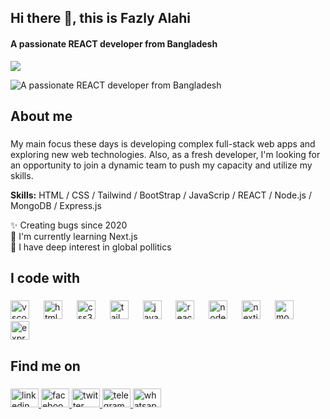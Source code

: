 ## Hi there 👋, this is Fazly  Alahi
#### A passionate REACT developer from Bangladesh
![](https://komarev.com/ghpvc/?username=fazlyalahiru&color=f878cd)

![A passionate REACT developer from Bangladesh](https://i.ibb.co/xjy3qxP/Welcome-to-Fazly-Alahi-s-Git-Hub-profile-2.png)

###

<h2 align="left">About me</h2>

###
My main focus these days is developing complex full-stack web apps and exploring new web technologies. Also, as a fresh developer, I'm looking for an opportunity to join a dynamic team to push my capacity and utilize my skills.

<b>Skills:</b> HTML / CSS / Tailwind / BootStrap / JavaScrip / REACT / Node.js / MongoDB / Express.js

<p align="left">✨ Creating bugs since 2020<br>🌱 I'm currently learning Next.js<br>🎲 I have deep interest in global pollitics</p>


###

<h2 align="left">I code with</h2>

###

<div align="left">
  <img src="https://skillicons.dev/icons?i=vscode" height="30" alt="vscode logo"  />
  <img width="15" />
  <img src="https://skillicons.dev/icons?i=html" height="30" alt="html5 logo"  />
  <img width="15" />
  <img src="https://skillicons.dev/icons?i=css" height="30" alt="css3 logo"  />
  <img width="15" />
  <img src="https://skillicons.dev/icons?i=tailwind" height="30" alt="tailwindcss logo"  />
  <img width="15" />
  <img src="https://skillicons.dev/icons?i=js" height="30" alt="javascript logo"  />
  <img width="15" />
  <img src="https://skillicons.dev/icons?i=react" height="30" alt="react logo"  />
  <img width="15" />
  <img src="https://skillicons.dev/icons?i=nodejs" height="30" alt="nodejs logo"  />
  <img width="15" />
  <img src="https://skillicons.dev/icons?i=nextjs" height="30" alt="nextjs logo"  />
  <img width="15" />
  <img src="https://skillicons.dev/icons?i=mongodb" height="30" alt="mongodb logo"  />
  <img width="15" />
  <img src="https://skillicons.dev/icons?i=express" height="30" alt="express logo"  />
</div>


###

<h2 align="left">Find me on</h2>

###

<div align="left">
  <a href="https://www.linkedin.com/in/fazlyalahiru/" target="_blank">
    <img src="https://raw.githubusercontent.com/maurodesouza/profile-readme-generator/master/src/assets/icons/social/linkedin/default.svg" width="45" height="30" alt="linkedin logo"  />
  </a>
  <a href="https://www.facebook.com/fazlyalahiru/" target="_blank">
    <img src="https://raw.githubusercontent.com/maurodesouza/profile-readme-generator/master/src/assets/icons/social/facebook/default.svg" width="45" height="30" alt="facebook logo"  />
  </a>
  <a href="https://twitter.com/fazlyalahiru" target="_blank">
    <img src="https://raw.githubusercontent.com/maurodesouza/profile-readme-generator/master/src/assets/icons/social/twitter/default.svg" width="45" height="30" alt="twitter logo"  />
  </a>
  <a href="https://t.me/fazlyalahiru" target="_blank">
    <img src="https://raw.githubusercontent.com/maurodesouza/profile-readme-generator/master/src/assets/icons/social/telegram/default.svg" width="45" height="30" alt="telegram logo"  />
  </a>
  <a href="https://wa.me/8801303359120?text=Hey, Fazly Alahi this side. Want to talk to me? Please don't hesitate to reach me out." target="_blank">
    <img src="https://raw.githubusercontent.com/maurodesouza/profile-readme-generator/master/src/assets/icons/social/whatsapp/default.svg" width="45" height="30" alt="whatsapp logo"  />
  </a>
</div>



